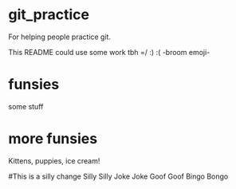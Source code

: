 # git_practice
For helping people practice git.

This README could use some work tbh =/ :) :( -broom emoji-

# funsies
some stuff

# more funsies
Kittens, puppies, ice cream!

#This is a silly change
Silly Silly
Joke Joke
Goof Goof
Bingo Bongo
